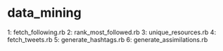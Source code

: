 # data_mining

1: fetch_following.rb
2: rank_most_followed.rb
3: unique_resources.rb
4: fetch_tweets.rb
5: generate_hashtags.rb
6: generate_assimilations.rb

